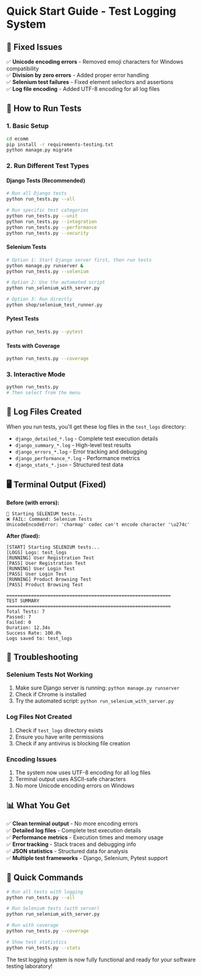 # Quick Start Guide - Test Logging System

## 🚀 **Fixed Issues**

✅ **Unicode encoding errors** - Removed emoji characters for Windows compatibility  
✅ **Division by zero errors** - Added proper error handling  
✅ **Selenium test failures** - Fixed element selectors and assertions  
✅ **Log file encoding** - Added UTF-8 encoding for all log files  

## 🧪 **How to Run Tests**

### **1. Basic Setup**
```bash
cd ecomm
pip install -r requirements-testing.txt
python manage.py migrate
```

### **2. Run Different Test Types**

#### **Django Tests (Recommended)**
```bash
# Run all Django tests
python run_tests.py --all

# Run specific test categories
python run_tests.py --unit
python run_tests.py --integration
python run_tests.py --performance
python run_tests.py --security
```

#### **Selenium Tests**
```bash
# Option 1: Start Django server first, then run tests
python manage.py runserver &
python run_tests.py --selenium

# Option 2: Use the automated script
python run_selenium_with_server.py

# Option 3: Run directly
python shop/selenium_test_runner.py
```

#### **Pytest Tests**
```bash
python run_tests.py --pytest
```

#### **Tests with Coverage**
```bash
python run_tests.py --coverage
```

### **3. Interactive Mode**
```bash
python run_tests.py
# Then select from the menu
```

## 📁 **Log Files Created**

When you run tests, you'll get these log files in the `test_logs` directory:

- `django_detailed_*.log` - Complete test execution details
- `django_summary_*.log` - High-level test results
- `django_errors_*.log` - Error tracking and debugging
- `django_performance_*.log` - Performance metrics
- `django_stats_*.json` - Structured test data

## 🖥️ **Terminal Output (Fixed)**

**Before (with errors):**
```
🚀 Starting SELENIUM tests...
❌ FAIL: Command: Selenium Tests
UnicodeEncodeError: 'charmap' codec can't encode character '\u274c'
```

**After (fixed):**
```
[START] Starting SELENIUM tests...
[LOGS] Logs: test_logs
[RUNNING] User Registration Test
[PASS] User Registration Test
[RUNNING] User Login Test
[PASS] User Login Test
[RUNNING] Product Browsing Test
[PASS] Product Browsing Test

============================================================
TEST SUMMARY
============================================================
Total Tests: 7
Passed: 7
Failed: 0
Duration: 12.34s
Success Rate: 100.0%
Logs saved to: test_logs
```

## 🔧 **Troubleshooting**

### **Selenium Tests Not Working**
1. Make sure Django server is running: `python manage.py runserver`
2. Check if Chrome is installed
3. Try the automated script: `python run_selenium_with_server.py`

### **Log Files Not Created**
1. Check if `test_logs` directory exists
2. Ensure you have write permissions
3. Check if any antivirus is blocking file creation

### **Encoding Issues**
1. The system now uses UTF-8 encoding for all log files
2. Terminal output uses ASCII-safe characters
3. No more Unicode encoding errors on Windows

## 📊 **What You Get**

✅ **Clean terminal output** - No more encoding errors  
✅ **Detailed log files** - Complete test execution details  
✅ **Performance metrics** - Execution times and memory usage  
✅ **Error tracking** - Stack traces and debugging info  
✅ **JSON statistics** - Structured data for analysis  
✅ **Multiple test frameworks** - Django, Selenium, Pytest support  

## 🎯 **Quick Commands**

```bash
# Run all tests with logging
python run_tests.py --all

# Run Selenium tests (with server)
python run_selenium_with_server.py

# Run with coverage
python run_tests.py --coverage

# Show test statistics
python run_tests.py --stats
```

The test logging system is now fully functional and ready for your software testing laboratory! 